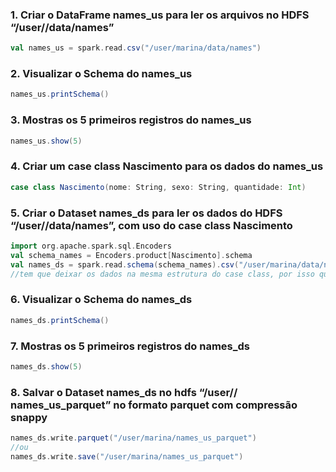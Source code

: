 ### 1. Criar o DataFrame names_us para ler os arquivos no HDFS “/user/<nome>/data/names”
```scala
val names_us = spark.read.csv("/user/marina/data/names")
```
### 2. Visualizar o Schema do names_us
```scala
names_us.printSchema()
```
### 3. Mostras os 5 primeiros registros do names_us
```scala
names_us.show(5)
```
### 4. Criar um case class Nascimento para os dados do names_us
```scala
case class Nascimento(nome: String, sexo: String, quantidade: Int)
```
### 5. Criar o Dataset names_ds para ler os dados do HDFS “/user/<nome>/data/names”, com uso do case class Nascimento
```scala
import org.apache.spark.sql.Encoders
val schema_names = Encoders.product[Nascimento].schema
val names_ds = spark.read.schema(schema_names).csv("/user/marina/data/names").as[Nascimento]
//tem que deixar os dados na mesma estrutura do case class, por isso que se usa o ".schema" antes do ".csv"
```
### 6. Visualizar o Schema do names_ds
```scala
names_ds.printSchema()
```
### 7. Mostras os 5 primeiros registros do names_ds
```scala
names_ds.show(5)
```
### 8. Salvar o Dataset names_ds no hdfs “/user/<nome>/ names_us_parquet” no formato parquet com compressão snappy
```scala
names_ds.write.parquet("/user/marina/names_us_parquet")
//ou
names_ds.write.save("/user/marina/names_us_parquet")
```
